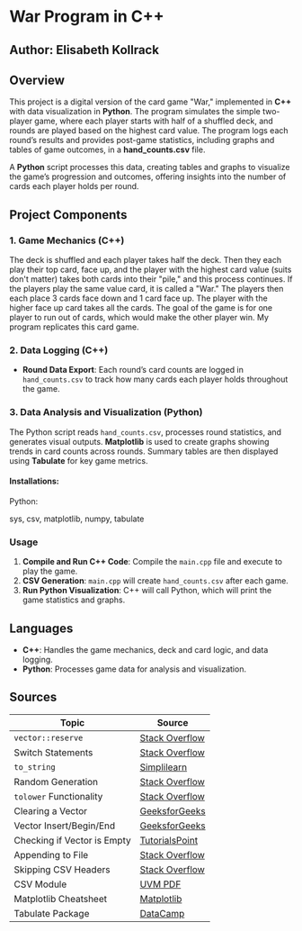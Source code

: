 # War Program in C++

## Author: Elisabeth Kollrack

## Overview

This project is a digital version of the card game "War," implemented in **C++** with data visualization in **Python**. The program simulates the simple two-player game, where each player starts with half of a shuffled deck, and rounds are played based on the highest card value. The program logs each round’s results and provides post-game statistics, including graphs and tables of game outcomes, in a **hand_counts.csv** file.

A **Python** script processes this data, creating tables and graphs to visualize the game’s progression and outcomes, offering insights into the number of cards each player holds per round.

## Project Components

### 1. **Game Mechanics (C++)**
The deck is shuffled and each player takes half the deck. Then they each play their top card, face up, and the player with the highest card value (suits don't matter) takes both cards into their "pile," and this process continues. If the players play the same value card, it is called a "War." The players then each place 3 cards face down and 1 card face up. The player with the higher face up card takes all the cards. The goal of the game is for one player to run out of cards, which would make the other player win. My program replicates this card game.

### 2. **Data Logging (C++)**
   - **Round Data Export**: Each round’s card counts are logged in `hand_counts.csv` to track how many cards each player holds throughout the game.

### 3. **Data Analysis and Visualization (Python)**
The Python script reads `hand_counts.csv`, processes round statistics, and generates visual outputs. **Matplotlib** is used to create graphs showing trends in card counts across rounds. Summary tables are then displayed using **Tabulate** for key game metrics.


#### Installations:
Python:

sys, csv, matplotlib, numpy, tabulate

### Usage
1. **Compile and Run C++ Code**: Compile the `main.cpp` file and execute to play the game. 
2. **CSV Generation**: `main.cpp` will create `hand_counts.csv` after each game.
3. **Run Python Visualization**: C++ will call Python, which will print the game statistics and graphs. 

## Languages

- **C++**: Handles the game mechanics, deck and card logic, and data logging.
- **Python**: Processes game data for analysis and visualization.

## Sources

   
| **Topic**                   | **Source**                                                                                             |
|-----------------------------|--------------------------------------------------------------------------------------------------------|
| `vector::reserve`      | [Stack Overflow](https://stackoverflow.com/questions/11457571/how-to-set-initial-size-of-stdvector)    |
| Switch Statements           | [Stack Overflow](https://stackoverflow.com/questions/57921142/using-switch-case-statement-to-pull...) |
| `to_string`            | [Simplilearn](https://www.simplilearn.com/tutorials/cpp-tutorial/int-to-string-cpp)                    |
| Random Generation           | [Stack Overflow](https://stackoverflow.com/questions/38367976/do-stdrandom-device-and-stdmt19937...)   |
| `tolower` Functionality     | [Stack Overflow](https://stackoverflow.com/questions/33849637/convert-a-single-character-to-lower...)  |
| Clearing a Vector           | [GeeksforGeeks](https://www.geeksforgeeks.org/vector-erase-and-clear-in-cpp/)                         |
| Vector Insert/Begin/End     | [GeeksforGeeks](https://www.geeksforgeeks.org/vector-insert-function-in-cpp-stl/)                      |
| Checking if Vector is Empty | [TutorialsPoint](https://www.tutorialspoint.com/cpp_standard_library/cpp_vector_empty.htm)             |
| Appending to File           | [Stack Overflow](https://stackoverflow.com/questions/2393345/how-to-append-text-to-a-text-file-in-c)   |
| Skipping CSV Headers        | [Stack Overflow](https://stackoverflow.com/questions/14257373/how-to-skip-the-headers-when-processing) |
| CSV Module                  | [UVM PDF](https://www.uvm.edu/~cbcafier/itpacs/itpacs_cafiero.pdf)                                     |
| Matplotlib Cheatsheet       | [Matplotlib](https://matplotlib.org/cheatsheets/_images/cheatsheets-1.png)                             |
| Tabulate Package            | [DataCamp](https://www.datacamp.com/tutorial/python-tabulate)                                          |




